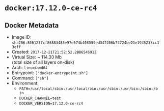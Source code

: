 # `docker:17.12.0-ce-rc4`

## Docker Metadata

- Image ID: `sha256:8061237cf86883485e97e574b408559ed347406b74724be21e1945235cc13eff`
- Created: `2017-12-21T21:52:52.288654691Z`
- Virtual Size: ~ 114.30 Mb  
  (total size of all layers on-disk)
- Arch: `linux`/`amd64`
- Entrypoint: `["docker-entrypoint.sh"]`
- Command: `["sh"]`
- Environment:
  - `PATH=/usr/local/sbin:/usr/local/bin:/usr/sbin:/usr/bin:/sbin:/bin`
  - `DOCKER_CHANNEL=test`
  - `DOCKER_VERSION=17.12.0-ce-rc4`
